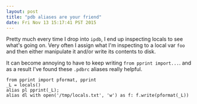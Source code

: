 ```yaml
---
layout: post
title: "pdb aliases are your friend"
date: Fri Nov 13 15:17:41 PST 2015
---
```


Pretty much every time I drop into `ipdb`, I end up inspecting locals to
see what's going on. Very often I assign what I'm inspecting to a local var
`foo` and then either manipulate it and/or write its contents to disk.

It can become annoying to have to keep writing `from pprint import...`. and
as a result I've found these `.pdbrc` aliases really helpful.


```
from pprint import pformat, pprint
_L = locals()
alias pl pprint(_L);
alias dl with open('/tmp/locals.txt', 'w') as f: f.write(pformat(_L))
```
